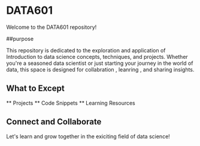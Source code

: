 # DATA601

Welcome to the DATA601 repository!

##purpose

This repository is dedicated to the exploration and application of Introduction to data science concepts, techniques, and projects. Whether you're a seasoned data scientist or just starting your journey in the world of data, this space is designed for collabration , leanring , and sharing insights.

## What to Except
** Projects
** Code Snippets
** Learning Resources

## Connect and Collaborate

Let's learn and grow together in the exiciting field of data science!
